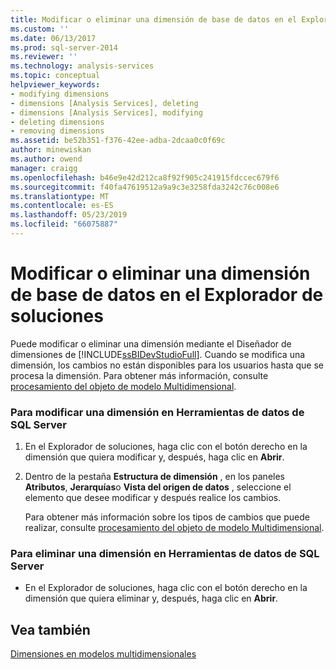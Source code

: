 ```yaml
---
title: Modificar o eliminar una dimensión de base de datos en el Explorador de soluciones | Microsoft Docs
ms.custom: ''
ms.date: 06/13/2017
ms.prod: sql-server-2014
ms.reviewer: ''
ms.technology: analysis-services
ms.topic: conceptual
helpviewer_keywords:
- modifying dimensions
- dimensions [Analysis Services], deleting
- dimensions [Analysis Services], modifying
- deleting dimensions
- removing dimensions
ms.assetid: be52b351-f376-42ee-adba-2dcaa0c0f69c
author: minewiskan
ms.author: owend
manager: craigg
ms.openlocfilehash: b46e9e42d212ca8f92f905c241915fdccec679f6
ms.sourcegitcommit: f40fa47619512a9a9c3e3258fda3242c76c008e6
ms.translationtype: MT
ms.contentlocale: es-ES
ms.lasthandoff: 05/23/2019
ms.locfileid: "66075887"
---
```

# <a name="modify-or-delete-a-database-dimension-in-solution-explorer"></a>Modificar o eliminar una dimensión de base de datos en el Explorador de soluciones
  Puede modificar o eliminar una dimensión mediante el Diseñador de dimensiones de [!INCLUDE[ssBIDevStudioFull](../../includes/ssbidevstudiofull-md.md)]. Cuando se modifica una dimensión, los cambios no están disponibles para los usuarios hasta que se procesa la dimensión. Para obtener más información, consulte [procesamiento del objeto de modelo Multidimensional](processing-a-multidimensional-model-analysis-services.md).  
  
### <a name="to-modify-a-dimension-in-sql-server-data-tools"></a>Para modificar una dimensión en Herramientas de datos de SQL Server  
  
1.  En el Explorador de soluciones, haga clic con el botón derecho en la dimensión que quiera modificar y, después, haga clic en **Abrir**.  
  
2.  Dentro de la pestaña **Estructura de dimensión** , en los paneles **Atributos**, **Jerarquías**o **Vista del origen de datos** , seleccione el elemento que desee modificar y después realice los cambios.  
  
     Para obtener más información sobre los tipos de cambios que puede realizar, consulte [procesamiento del objeto de modelo Multidimensional](processing-a-multidimensional-model-analysis-services.md).  
  
### <a name="to-delete-a-dimension-in-sql-server-data-tools"></a>Para eliminar una dimensión en Herramientas de datos de SQL Server  
  
-   En el Explorador de soluciones, haga clic con el botón derecho en la dimensión que quiera eliminar y, después, haga clic en **Abrir**.  
  
## <a name="see-also"></a>Vea también  
 [Dimensiones en modelos multidimensionales](dimensions-in-multidimensional-models.md)  
  
  

